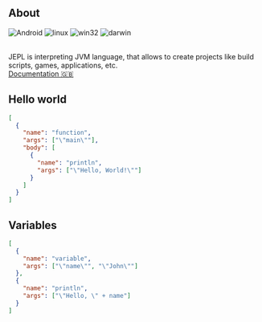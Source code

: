 ## About
![Android](https://img.shields.io/badge/android-broken-red?style=for-the-badge) ![linux](https://img.shields.io/badge/linux-passing-green?style=for-the-badge) ![win32](https://img.shields.io/badge/windows-passing-green?style=for-the-badge) ![darwin](https://img.shields.io/badge/darwin-should_work-yellow?style=for-the-badge)

<br>
JEPL is interpreting JVM language, that allows to create projects like build scripts, games, applications, etc. <br>
<a href="https://github.com/Monsler/JEPL/blob/main/docs/docs-en.md">Documentation 🇬🇧</a>
<br>

## Hello world
```json
[
  {
    "name": "function",
    "args": ["\"main\""],
    "body": [
      {
        "name": "println",
        "args": ["\"Hello, World!\""]
      }
    ]
  }
]
```

## Variables
```json
[
  {
    "name": "variable",
    "args": ["\"name\"", "\"John\""]
  },
  {
    "name": "println",
    "args": ["\"Hello, \" + name"]
  }
]
```
